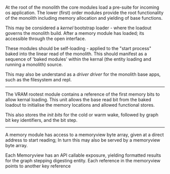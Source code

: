 At the root of the monolith the core modules load a pre-suite for incoming os application. The lower (first) order modules provide the root functionality of the monolith including memory allocation and yielding of base functions.

This may be considered a _kernel_ bootstrap loader - where the loadout governs the monolith build. After a memory module has loaded; its accessible through the open interface.

These modules should be self-loading - applied to the "start process" baked into the linear read of the monolith. This should manifest as a sequence of 'baked modules' within the kernal (the entity loading and running a monolith) source.

This may also be understand as a _driver driver_ for the monolith base apps, such as the filesystem and repl.

---

The VRAM rootest module contains a reference of the first memory bits to allow kernal loading. This unit allows the base read bit from the baked loadout to initialise the memory locations and allowed functional stores.

This also stores the _init bits_ for the cold or warm wake, followed by graph bit key identifiers, and the bit step.

---

A memory module has access to a memoryview byte array, given at a direct address to start reading; In turn this may also be served by a memoryview byte array.

Each Memoryview has an API callable exposure, yielding formatted results for the graph stepping digesting entity. Each reference in the memoryview points to another key reference
